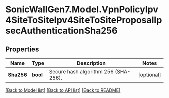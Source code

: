 # SonicWallGen7.Model.VpnPolicyIpv4SiteToSiteIpv4SiteToSiteProposalIpsecAuthenticationSha256

## Properties

Name | Type | Description | Notes
------------ | ------------- | ------------- | -------------
**Sha256** | **bool** | Secure hash algorithm 256 (SHA-256). | [optional] 

[[Back to Model list]](../README.md#documentation-for-models) [[Back to API list]](../README.md#documentation-for-api-endpoints) [[Back to README]](../README.md)

